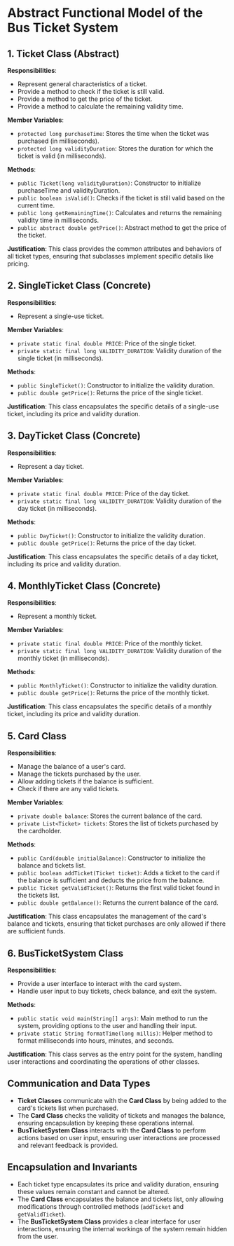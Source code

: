 # Abstract Functional Model of the Bus Ticket System

## 1. Ticket Class (Abstract)

**Responsibilities**:
- Represent general characteristics of a ticket.
- Provide a method to check if the ticket is still valid.
- Provide a method to get the price of the ticket.
- Provide a method to calculate the remaining validity time.

**Member Variables**:
- `protected long purchaseTime`: Stores the time when the ticket was purchased (in milliseconds).
- `protected long validityDuration`: Stores the duration for which the ticket is valid (in milliseconds).

**Methods**:
- `public Ticket(long validityDuration)`: Constructor to initialize purchaseTime and validityDuration.
- `public boolean isValid()`: Checks if the ticket is still valid based on the current time.
- `public long getRemainingTime()`: Calculates and returns the remaining validity time in milliseconds.
- `public abstract double getPrice()`: Abstract method to get the price of the ticket.

**Justification**: This class provides the common attributes and behaviors of all ticket types, ensuring that subclasses implement specific details like pricing.

## 2. SingleTicket Class (Concrete)

**Responsibilities**:
- Represent a single-use ticket.

**Member Variables**:
- `private static final double PRICE`: Price of the single ticket.
- `private static final long VALIDITY_DURATION`: Validity duration of the single ticket (in milliseconds).

**Methods**:
- `public SingleTicket()`: Constructor to initialize the validity duration.
- `public double getPrice()`: Returns the price of the single ticket.

**Justification**: This class encapsulates the specific details of a single-use ticket, including its price and validity duration.

## 3. DayTicket Class (Concrete)

**Responsibilities**:
- Represent a day ticket.

**Member Variables**:
- `private static final double PRICE`: Price of the day ticket.
- `private static final long VALIDITY_DURATION`: Validity duration of the day ticket (in milliseconds).

**Methods**:
- `public DayTicket()`: Constructor to initialize the validity duration.
- `public double getPrice()`: Returns the price of the day ticket.

**Justification**: This class encapsulates the specific details of a day ticket, including its price and validity duration.

## 4. MonthlyTicket Class (Concrete)

**Responsibilities**:
- Represent a monthly ticket.

**Member Variables**:
- `private static final double PRICE`: Price of the monthly ticket.
- `private static final long VALIDITY_DURATION`: Validity duration of the monthly ticket (in milliseconds).

**Methods**:
- `public MonthlyTicket()`: Constructor to initialize the validity duration.
- `public double getPrice()`: Returns the price of the monthly ticket.

**Justification**: This class encapsulates the specific details of a monthly ticket, including its price and validity duration.

## 5. Card Class

**Responsibilities**:
- Manage the balance of a user's card.
- Manage the tickets purchased by the user.
- Allow adding tickets if the balance is sufficient.
- Check if there are any valid tickets.

**Member Variables**:
- `private double balance`: Stores the current balance of the card.
- `private List<Ticket> tickets`: Stores the list of tickets purchased by the cardholder.

**Methods**:
- `public Card(double initialBalance)`: Constructor to initialize the balance and tickets list.
- `public boolean addTicket(Ticket ticket)`: Adds a ticket to the card if the balance is sufficient and deducts the price from the balance.
- `public Ticket getValidTicket()`: Returns the first valid ticket found in the tickets list.
- `public double getBalance()`: Returns the current balance of the card.

**Justification**: This class encapsulates the management of the card's balance and tickets, ensuring that ticket purchases are only allowed if there are sufficient funds.

## 6. BusTicketSystem Class

**Responsibilities**:
- Provide a user interface to interact with the card system.
- Handle user input to buy tickets, check balance, and exit the system.

**Methods**:
- `public static void main(String[] args)`: Main method to run the system, providing options to the user and handling their input.
- `private static String formatTime(long millis)`: Helper method to format milliseconds into hours, minutes, and seconds.

**Justification**: This class serves as the entry point for the system, handling user interactions and coordinating the operations of other classes.

## Communication and Data Types

- **Ticket Classes** communicate with the **Card Class** by being added to the card's tickets list when purchased.
- The **Card Class** checks the validity of tickets and manages the balance, ensuring encapsulation by keeping these operations internal.
- **BusTicketSystem Class** interacts with the **Card Class** to perform actions based on user input, ensuring user interactions are processed and relevant feedback is provided.

## Encapsulation and Invariants

- Each ticket type encapsulates its price and validity duration, ensuring these values remain constant and cannot be altered.
- The **Card Class** encapsulates the balance and tickets list, only allowing modifications through controlled methods (`addTicket` and `getValidTicket`).
- The **BusTicketSystem Class** provides a clear interface for user interactions, ensuring the internal workings of the system remain hidden from the user.
